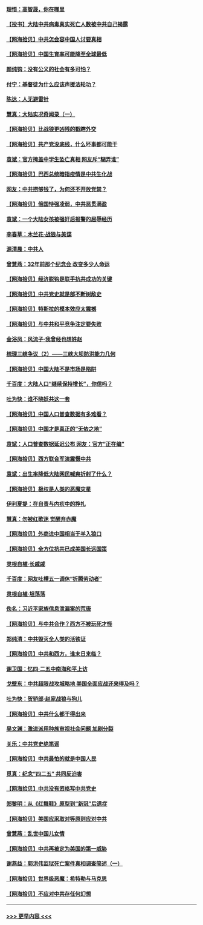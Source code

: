#### [理悟：高智晟，你在哪里](../pages/nsc993/n12953115.md?t=05170802) 
#### [【投书】大陆中共病毒真实死亡人数被中共自己揭露](../pages/nsc993/n12953050.md?t=05170802) 
#### [【网海拾贝】中共怎会容中国人讨要真相](../pages/nsc993/n12952161.md?t=05170802) 
#### [【网海拾贝】中国生育率可能降至全球最低](../pages/nsc993/n12948793.md?t=05170802) 
#### [颜纯钩：没有公义的社会有多可怕？](../pages/nsc993/n12947626.md?t=05170802) 
#### [付宁：基督徒为什么应该声援法轮功？](../pages/nsc993/n12947233.md?t=05170802) 
#### [陈达：人无避雷针](../pages/nsc993/n12947098.md?t=05170802) 
#### [慧真：大陆实况奇闻录（一）](../pages/nsc993/n12945811.md?t=05170802) 
#### [【网海拾贝】比战狼更凶残的戳瞎外交](../pages/nsc993/n12945717.md?t=05170802) 
#### [【网海拾贝】共产党没底线，什么坏事都可能干](../pages/nsc993/n12942090.md?t=05170802) 
#### [袁斌：官方掩盖中学生坠亡真相 网友斥“糊弄谁”](../pages/nsc993/n12942029.md?t=05170802) 
#### [【网海拾贝】巴西总统暗指疫情是中共生化战](../pages/nsc993/n12938999.md?t=05170802) 
#### [网友：中共捞够钱了，为何还不开放党禁？](../pages/nsc993/n12938952.md?t=05170802) 
#### [【网海拾贝】俄国恃强凌弱，中共恶贯满盈](../pages/nsc993/n12936626.md?t=05170802) 
#### [袁斌：一个大陆女孩被强奸后报警的屈辱经历](../pages/nsc993/n12936547.md?t=05170802) 
#### [李春草：木兰花·战狼与美谍](../pages/nsc993/n12935995.md?t=05170802) 
#### [源清晨：中共人](../pages/nsc993/n12935589.md?t=05170802) 
#### [曾慧燕：32年前那个纪念会 改变多少人命运](../pages/nsc993/n12934233.md?t=05170802) 
#### [【网海拾贝】经济脱钩是联手抗共成功的关键](../pages/nsc993/n12934176.md?t=05170802) 
#### [【网海拾贝】中共党史就是部不断树敌史](../pages/nsc993/n12932844.md?t=05170802) 
#### [【网海拾贝】特斯拉的模本效应太震撼](../pages/nsc993/n12925626.md?t=05170802) 
#### [【网海拾贝】与中共和平竞争注定要失败](../pages/nsc993/n12923326.md?t=05170802) 
#### [金浴凤：风流子‧我曾经也想姓赵](../pages/nsc993/n12920911.md?t=05170802) 
#### [梳理三峡争议（2）——三峡大坝防洪能力几何](../pages/nsc993/n12920173.md?t=05170802) 
#### [【网海拾贝】中国大陆不是市场是陷阱](../pages/nsc993/n12920143.md?t=05170802) 
#### [千百度：大陆人口“继续保持增长”，你信吗？](../pages/nsc993/n12918946.md?t=05170802) 
#### [吐为快：谁不晓妖共这一套](../pages/nsc993/n12918941.md?t=05170802) 
#### [【网海拾贝】中国人口普查数据有多难看？](../pages/nsc993/n12917822.md?t=05170802) 
#### [【网海拾贝】中国才是真正的“无依之地”](../pages/nsc993/n12915845.md?t=05170802) 
#### [袁斌：人口普查数据延迟公布 网友：官方“正在编”](../pages/nsc993/n12915748.md?t=05170802) 
#### [【网海拾贝】西方联合军演震慑中共](../pages/nsc993/n12913466.md?t=05170802) 
#### [袁斌：出生率降低大陆网民喊爽折射了什么？](../pages/nsc993/n12913365.md?t=05170802) 
#### [【网海拾贝】极权是人类的恶魔灾星](../pages/nsc993/n12910697.md?t=05170802) 
#### [伊利夏提：在自责与内疚中的挣扎](../pages/nsc993/n12910493.md?t=05170802) 
#### [慧真：勿被红歌迷 觉醒弃赤魔](../pages/nsc993/n12910485.md?t=05170802) 
#### [【网海拾贝】外商进中国相当于羊入狼口](../pages/nsc993/n12908274.md?t=05170802) 
#### [【网海拾贝】全方位抗共已成美国长远国策](../pages/nsc993/n12906878.md?t=05170802) 
#### [灵根自植‧长戚戚](../pages/nsc993/n12905585.md?t=05170802) 
#### [千百度：网友吐槽五一调休“折腾劳动者”](../pages/nsc993/n12905934.md?t=05170802) 
#### [灵根自植‧坦荡荡](../pages/nsc993/n12905562.md?t=05170802) 
#### [佚名：习近平家族信息泄漏案的荒唐](../pages/nsc993/n12904705.md?t=05170802) 
#### [【网海拾贝】与中共合作？西方不被玩死才怪](../pages/nsc993/n12903873.md?t=05170802) 
#### [郑纯清：中共毁灭全人类的活铁证](../pages/nsc993/n12903785.md?t=05170802) 
#### [【网海拾贝】中共和西方，谁末日来临？](../pages/nsc993/n12903482.md?t=05170802) 
#### [谢卫国：忆四‧二五中南海和平上访](../pages/nsc993/n12902192.md?t=05170802) 
#### [戈壁东：中共超限战攻城略地 美国全面应战还来得及吗？](../pages/nsc993/n12902297.md?t=05170802) 
#### [吐为快：贺骄郎‧赵家战狼与狗儿](../pages/nsc993/n12902280.md?t=05170802) 
#### [【网海拾贝】中共什么都干得出来](../pages/nsc993/n12897500.md?t=05170802) 
#### [吴文渊：激进派用种族审视社会问题 加剧分裂](../pages/nsc993/n12893881.md?t=05170802) 
#### [关乐：中共党史绝笔谣](../pages/nsc993/n12897270.md?t=05170802) 
#### [【网海拾贝】中共最怕的就是中国人民](../pages/nsc993/n12894705.md?t=05170802) 
#### [觅真：纪念“四二五” 共同反迫害](../pages/nsc993/n12894553.md?t=05170802) 
#### [【网海拾贝】中共没有资格写中共党史](../pages/nsc993/n12892231.md?t=05170802) 
#### [郑黎明：从《红舞鞋》原型到“新冠”后遗症](../pages/nsc993/n12890469.md?t=05170802) 
#### [【网海拾贝】美国应采取对等原则应对中共](../pages/nsc993/n12889176.md?t=05170802) 
#### [曾慧燕：乱世中国儿女情](../pages/nsc993/n12887931.md?t=05170802) 
#### [【网海拾贝】中共再被定为美国的第一威胁](../pages/nsc993/n12887580.md?t=05170802) 
#### [谢燕益：郭洪伟监狱死亡案件真相调查简述（一）](../pages/nsc993/n12885648.md?t=05170802) 
#### [【网海拾贝】世界级恶魔：希特勒与马克思](../pages/nsc993/n12884062.md?t=05170802) 
#### [【网海拾贝】不应对中共存任何幻想](../pages/nsc993/n12881460.md?t=05170802) 

----
#### [ >>> 更早内容 <<< ](../indexes/nsc993-earlier.md)
